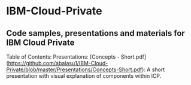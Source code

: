 # IBM-Cloud-Private
## Code samples, presentations and materials for IBM Cloud Private

Table of Contents:
    Presentations:
        [Concepts - Short.pdf] (https://github.com/abalasu1/IBM-Cloud-Private/blob/master/Presentations/Concepts-Short.pdf):
        A short presentation with visual explanation of components within ICP.
